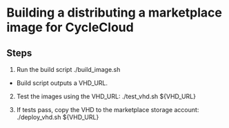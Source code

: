 # Building a distributing a marketplace image for CycleCloud

## Steps
1. Run the build script
./build_image.sh
- Build script outputs a VHD_URL.

2. Test the images using the VHD_URL:
./test_vhd.sh ${VHD_URL}

3. If tests pass, copy the VHD to the marketplace storage account:
./deploy_vhd.sh ${VHD_URL}


